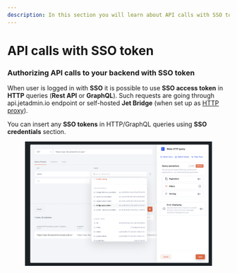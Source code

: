 ```yaml
---
description: In this section you will learn about API calls with SSO token
---
```


# API calls with SSO token

### Authorizing API calls to your backend with SSO token

When user is logged in with **SSO** it is possible to use **SSO access token** in **HTTP** queries (**Rest API** or **GraphQL**). Such requests are going through api.jetadmin.io endpoint or self-hosted **Jet Bridge** (when set up as [HTTP proxy](../../../jet-bridge-deployment/jet-admin/using-self-deployed-http-proxy.md)).

You can insert any **SSO tokens** in HTTP/GraphQL queries using **SSO credentials** section.

<figure><img src="../../../.gitbook/assets/image (1) (1) (1).png" alt=""><figcaption></figcaption></figure>
